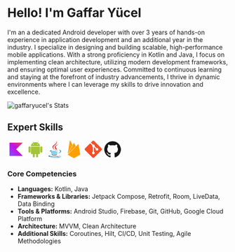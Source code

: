 # Hello! I'm Gaffar Yücel

I'm an a dedicated Android developer with over 3 years of hands-on experience in application development and an additional year in the industry. I specialize in designing and building scalable, high-performance mobile applications. With a strong proficiency in Kotlin and Java, I focus on implementing clean architecture, utilizing modern development frameworks, and ensuring optimal user experiences. Committed to continuous learning and staying at the forefront of industry advancements, I thrive in dynamic environments where I can leverage my skills to drive innovation and excellence.


![gaffaryucel's Stats](https://github-readme-stats.vercel.app/api?username=gaffaryucel&theme=tokyonight&show_icons=true&hide_border=false&count_private=true)

## Expert Skills

<p align="left">
  <img src="https://raw.githubusercontent.com/devicons/devicon/master/icons/kotlin/kotlin-original.svg" alt="Kotlin" width="40" height="40"/>
  <img src="https://raw.githubusercontent.com/devicons/devicon/master/icons/android/android-original.svg" alt="Android" width="40" height="40"/>
  <img src="https://raw.githubusercontent.com/devicons/devicon/master/icons/java/java-original.svg" alt="Java" width="40" height="40"/>
  <img src="https://raw.githubusercontent.com/devicons/devicon/master/icons/firebase/firebase-plain.svg" alt="Firebase" width="40" height="40"/>
  <img src="https://raw.githubusercontent.com/devicons/devicon/master/icons/git/git-original.svg" alt="Git" width="40" height="40"/>
  <img src="https://raw.githubusercontent.com/devicons/devicon/master/icons/github/github-original.svg" alt="GitHub" width="40" height="40"/>
</p>

### Core Competencies
- **Languages:** Kotlin, Java
- **Frameworks & Libraries:** Jetpack Compose, Retrofit, Room, LiveData, Data Binding
- **Tools & Platforms:** Android Studio, Firebase, Git, GitHub, Google Cloud Platform
- **Architecture:** MVVM, Clean Architecture
- **Additional Skills:** Coroutines, Hilt, CI/CD, Unit Testing, Agile Methodologies
